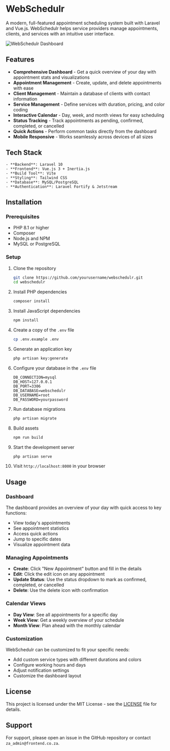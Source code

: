 
# WebSchedulr

   A modern, full-featured appointment scheduling system built with Laravel and Vue.js. WebSchedulr helps service providers manage appointments, clients, and services with an intuitive user interface.

   ![WebSchedulr Dashboard](https://example.com/screenshot.png)

   ## Features

   - **Comprehensive Dashboard** - Get a quick overview of your day with appointment stats and visualizations
   - **Appointment Management** - Create, update, and delete appointments with ease
   - **Client Management** - Maintain a database of clients with contact information
   - **Service Management** - Define services with duration, pricing, and color coding
   - **Interactive Calendar** - Day, week, and month views for easy scheduling
   - **Status Tracking** - Track appointments as pending, confirmed, completed, or cancelled
   - **Quick Actions** - Perform common tasks directly from the dashboard
   - **Mobile Responsive** - Works seamlessly across devices of all sizes

   ## Tech Stack

    - **Backend**: Laravel 10
    - **Frontend**: Vue.js 3 + Inertia.js
    - **Build Tool**: Vite
    - **Styling**: Tailwind CSS
    - **Database**: MySQL/PostgreSQL
    - **Authentication**: Laravel Fortify & Jetstream

   ## Installation

   ### Prerequisites

   - PHP 8.1 or higher
   - Composer
   - Node.js and NPM
   - MySQL or PostgreSQL

   ### Setup

   1. Clone the repository
      ```bash
      git clone https://github.com/yourusername/webschedulr.git
      cd webschedulr
      ```

   2. Install PHP dependencies
      ```bash
      composer install
      ```

   3. Install JavaScript dependencies
      ```bash
      npm install
      ```

   4. Create a copy of the `.env` file
      ```bash
      cp .env.example .env
      ```

   5. Generate an application key
      ```bash
      php artisan key:generate
      ```

   6. Configure your database in the `.env` file
      ```env
      DB_CONNECTION=mysql
      DB_HOST=127.0.0.1
      DB_PORT=3306
      DB_DATABASE=webschedulr
      DB_USERNAME=root
      DB_PASSWORD=yourpassword
      ```

   7. Run database migrations
      ```bash
      php artisan migrate
      ```

   8. Build assets
      ```bash
      npm run build
      ```

   9. Start the development server
      ```bash
      php artisan serve
      ```

   10. Visit `http://localhost:8000` in your browser

   ## Usage

   ### Dashboard
   The dashboard provides an overview of your day with quick access to key functions:

   - View today's appointments
   - See appointment statistics
   - Access quick actions
   - Jump to specific dates
   - Visualize appointment data

   ### Managing Appointments
   - **Create**: Click "New Appointment" button and fill in the details
   - **Edit**: Click the edit icon on any appointment
   - **Update Status**: Use the status dropdown to mark as confirmed, completed, or cancelled
   - **Delete**: Use the delete icon with confirmation

   ### Calendar Views
   - **Day View**: See all appointments for a specific day
   - **Week View**: Get a weekly overview of your schedule
   - **Month View**: Plan ahead with the monthly calendar

   ### Customization
   WebSchedulr can be customized to fit your specific needs:

   - Add custom service types with different durations and colors
   - Configure working hours and days
   - Adjust notification settings
   - Customize the dashboard layout

   ## License
   This project is licensed under the MIT License - see the [LICENSE](LICENSE) file for details.

   ## Support
   For support, please open an issue in the GitHub repository or contact `za_admin@frontend.co.za`.